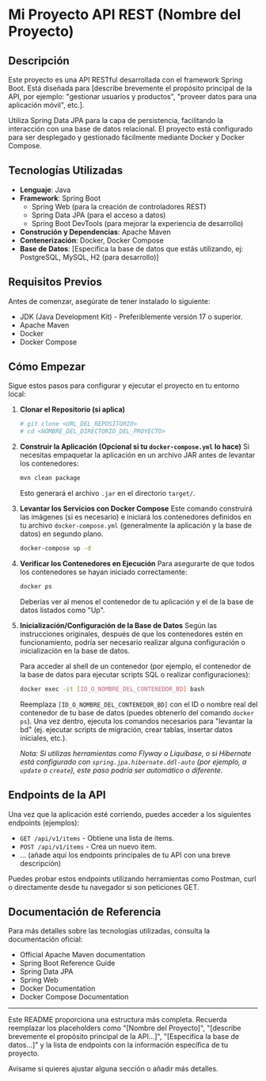 # Mi Proyecto API REST (Nombre del Proyecto)

## Descripción

Este proyecto es una API RESTful desarrollada con el framework Spring Boot. Está diseñada para [describe brevemente el propósito principal de la API, por ejemplo: "gestionar usuarios y productos", "proveer datos para una aplicación móvil", etc.].

Utiliza Spring Data JPA para la capa de persistencia, facilitando la interacción con una base de datos relacional. El proyecto está configurado para ser desplegado y gestionado fácilmente mediante Docker y Docker Compose.

## Tecnologías Utilizadas

*   **Lenguaje**: Java
*   **Framework**: Spring Boot
    *   Spring Web (para la creación de controladores REST)
    *   Spring Data JPA (para el acceso a datos)
    *   Spring Boot DevTools (para mejorar la experiencia de desarrollo)
*   **Construción y Dependencias**: Apache Maven
*   **Contenerización**: Docker, Docker Compose
*   **Base de Datos**: [Especifica la base de datos que estás utilizando, ej: PostgreSQL, MySQL, H2 (para desarrollo)]

## Requisitos Previos

Antes de comenzar, asegúrate de tener instalado lo siguiente:

*   JDK (Java Development Kit) - Preferiblemente versión 17 o superior.
*   Apache Maven
*   Docker
*   Docker Compose

## Cómo Empezar

Sigue estos pasos para configurar y ejecutar el proyecto en tu entorno local:

1.  **Clonar el Repositorio (si aplica)**
    ```bash
    # git clone <URL_DEL_REPOSITORIO>
    # cd <NOMBRE_DEL_DIRECTORIO_DEL_PROYECTO>
    ```

2.  **Construir la Aplicación (Opcional si tu `docker-compose.yml` lo hace)**
    Si necesitas empaquetar la aplicación en un archivo JAR antes de levantar los contenedores:
    ```bash
    mvn clean package
    ```
    Esto generará el archivo `.jar` en el directorio `target/`.

3.  **Levantar los Servicios con Docker Compose**
    Este comando construirá las imágenes (si es necesario) e iniciará los contenedores definidos en tu archivo `docker-compose.yml` (generalmente la aplicación y la base de datos) en segundo plano.
    ```bash
    docker-compose up -d
    ```

4.  **Verificar los Contenedores en Ejecución**
    Para asegurarte de que todos los contenedores se hayan iniciado correctamente:
    ```bash
    docker ps
    ```
    Deberías ver al menos el contenedor de tu aplicación y el de la base de datos listados como "Up".

5.  **Inicialización/Configuración de la Base de Datos**
    Según las instrucciones originales, después de que los contenedores estén en funcionamiento, podría ser necesario realizar alguna configuración o inicialización en la base de datos.

    Para acceder al shell de un contenedor (por ejemplo, el contenedor de la base de datos para ejecutar scripts SQL o realizar configuraciones):
    ```bash
    docker exec -it [ID_O_NOMBRE_DEL_CONTENEDOR_BD] bash
    ```
    Reemplaza `[ID_O_NOMBRE_DEL_CONTENEDOR_BD]` con el ID o nombre real del contenedor de tu base de datos (puedes obtenerlo del comando `docker ps`). Una vez dentro, ejecuta los comandos necesarios para "levantar la bd" (ej. ejecutar scripts de migración, crear tablas, insertar datos iniciales, etc.).

    *Nota: Si utilizas herramientas como Flyway o Liquibase, o si Hibernate está configurado con `spring.jpa.hibernate.ddl-auto` (por ejemplo, a `update` o `create`), este paso podría ser automático o diferente.*

## Endpoints de la API

Una vez que la aplicación esté corriendo, puedes acceder a los siguientes endpoints (ejemplos):

*   `GET /api/v1/items` - Obtiene una lista de items.
*   `POST /api/v1/items` - Crea un nuevo item.
*   ... (añade aquí los endpoints principales de tu API con una breve descripción)

Puedes probar estos endpoints utilizando herramientas como Postman, curl o directamente desde tu navegador si son peticiones GET.

## Documentación de Referencia

Para más detalles sobre las tecnologías utilizadas, consulta la documentación oficial:

*   Official Apache Maven documentation
*   Spring Boot Reference Guide
*   Spring Data JPA
*   Spring Web
*   Docker Documentation
*   Docker Compose Documentation

---

Este README proporciona una estructura más completa. Recuerda reemplazar los placeholders como "[Nombre del Proyecto]", "[describe brevemente el propósito principal de la API...]", "[Especifica la base de datos...]" y la lista de endpoints con la información específica de tu proyecto.

Avísame si quieres ajustar alguna sección o añadir más detalles.
